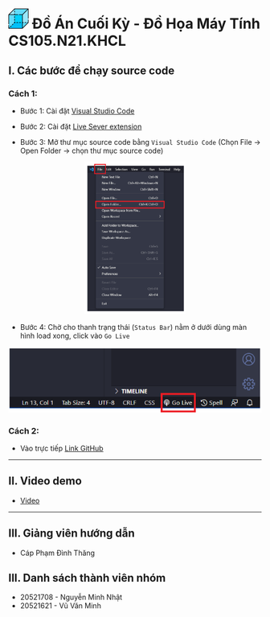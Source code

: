 <h1> <img src="img/box3.png" width="40"> Đồ Án Cuối Kỳ - Đồ Họa Máy Tính CS105.N21.KHCL</h1>


## I. Các bước để chạy source code

### Cách 1:
- Bước 1: Cài đặt [Visual Studio Code](https://code.visualstudio.com/download")

- Bước 2: Cài đặt [Live Sever extension](https://ritwickdey.github.io/vscode-live-server/)

- Bước 3: Mở thư mục source code bằng `Visual Studio Code`
   (Chọn File -> Open Folder -> chọn thư mục source code)

<p align="center">
<img src="img/menu.png" alt="Go live in VS Code" style="width:40%">
</p>

- Bước 4: Chờ cho thanh trạng thái (`Status Bar`) nằm ở dưới dùng màn hình load xong, click vào `Go Live` 

<p align="center">
<img src="img/golive.png" alt="Go live in VS Code">
</p>


### Cách 2:
- Vào trực tiếp [Link GitHub](https://shenggkai.github.io/Final-Project-CS105/)

---
## II. Video demo
- [Video](
https://drive.google.com/drive/folders/1Ocw1j3gNxCf8SHJUG0h_K-0rueHstoIr?usp=sharing)
---
## III. Giảng viên hướng dẫn
- Cáp Phạm Đình Thăng

## III. Danh sách thành viên nhóm
- 20521708 - Nguyễn Minh Nhật
- 20521621 - Vũ Văn Minh
